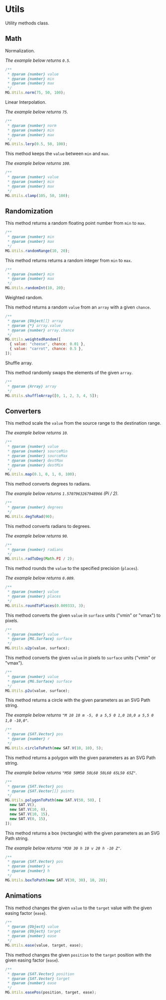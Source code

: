 # Utils

Utility methods class.

## Math

Normalization.

_The example below returns `0.5`._

```js
/**
 * @param {number} value
 * @param {number} min
 * @param {number} max
 */
MG.Utils.norm(75, 50, 100);
```

Linear Interpolation.

_The example below returns `75`._

```js
/**
 * @param {number} norm
 * @param {number} min
 * @param {number} max
 */
MG.Utils.lerp(0.5, 50, 100);
```

This method keeps the `value` between `min` and `max`.

_The example below returns `100`._

```js
/**
 * @param {number} value
 * @param {number} min
 * @param {number} max
 */
MG.Utils.clamp(105, 50, 100);
```

## Randomization

This method returns a random floating point number from `min` to `max`.

```js
/**
 * @param {number} min
 * @param {number} max
 */
MG.Utils.randomRange(10, 20);
```

This method returns returns a random integer from `min` to `max`.

```js
/**
 * @param {number} min
 * @param {number} max
 */
MG.Utils.randomInt(10, 20);
```

Weighted random.

This method returns a random `value` from an `array` with a given `chance`.

```js
/**
 * @param {Object[]} array
 * @param {*} array.value
 * @param {number} array.chance
 */
MG.Utils.weightedRandom([
  { value: "cheese", chance: 0.01 },
  { value: "carrot", chance: 0.5 },
]);
```

Shuffle array.

This method randomly swaps the elements of the given `array`.

```js
/**
 * @param {Array} array
 */
MG.Utils.shuffleArray([0, 1, 2, 3, 4, 5]);
```

## Converters

This method scale the `value` from the source range to the destination range.

_The example below returns `10`._

```js
/**
 * @param {number} value
 * @param {number} sourceMin
 * @param {number} sourceMax
 * @param {number} destMax
 * @param {number} destMin
 */
MG.Utils.map(0.1, 0, 1, 0, 100);
```

This method converts degrees to radians.

_The example below returns `1.5707963267948966` (Pi / 2)._

```js
/**
 * @param {number} degrees
 */
MG.Utils.degToRad(90);
```

This method converts radians to degrees.

_The example below returns `90`._

```js
/**
 * @param {number} radians
 */
MG.Utils.radToDeg(Math.PI / 2);
```

This method rounds the `value` to the specified precision (`places`).

_The example below returns `0.009`._

```js
/**
 * @param {number} value
 * @param {number} places
 */
MG.Utils.roundToPlaces(0.009333, 3);
```

This method converts the given `value` in `surface` units ("vmin" or "vmax") to pixels.

```js
/**
 * @param {number} value
 * @param {MG.Surface} surface
 */
MG.Utils.u2p(value, surface);
```

This method converts the given `value` in pixels to `surface` units ("vmin" or "vmax").

```js
/**
 * @param {number} value
 * @param {MG.Surface} surface
 */
MG.Utils.p2u(value, surface);
```

This method returns a circle with the given parameters as an SVG Path string.

_The example below returns `"M 10 10 m -5, 0 a 5,5 0 1,0 10,0 a 5,5 0 1,0 -10,0"`._

```js
/**
 * @param {SAT.Vector} pos
 * @param {number} r
 */
MG.Utils.circleToPath(new SAT.V(10, 10), 5);
```

This method returns a polygon with the given parameters as an SVG Path string.

_The example below returns `"M50 50M50 50L60 50L60 65L50 65Z"`._

```js
/**
 * @param {SAT.Vector} pos
 * @param {SAT.Vector[]} points
 */
MG.Utils.polygonToPath(new SAT.V(50, 50), [
  new SAT.V(),
  new SAT.V(10, 0),
  new SAT.V(10, 15),
  new SAT.V(0, 15),
]);
```

This method returns a box (rectangle) with the given parameters as an SVG Path string.

_The example below returns `"M30 30 h 10 v 20 h -10 Z"`._

```js
/**
 * @param {SAT.Vector} pos
 * @param {number} w
 * @param {number} h
 */
MG.Utils.boxToPath(new SAT.V(30, 30), 10, 20);
```

## Animations

This method changes the given `value` to the `target` value with the given easing factor (`ease`).

```js
/**
 * @param {Object} value
 * @param {Object} target
 * @param {number} ease
 */
MG.Utils.ease(value, target, ease);
```

This method changes the given `position` to the `target` position with the given easing factor (`ease`).

```js
/**
 * @param {SAT.Vector} position
 * @param {SAT.Vector} target
 * @param {number} ease
 */
MG.Utils.easePos(position, target, ease);
```
